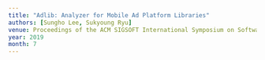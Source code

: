 ```yaml
---
title: "Adlib: Analyzer for Mobile Ad Platform Libraries"
authors: [Sungho Lee, Sukyoung Ryu]
venue: Proceedings of the ACM SIGSOFT International Symposium on Software Testing and Analysis (ISSTA)
year: 2019
month: 7
---
```

